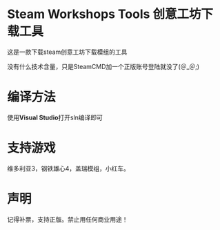 # Steam Workshops Tools 创意工坊下载工具

这是一款下载steam创意工坊下载模组的工具

没有什么技术含量，只是SteamCMD加一个正版账号登陆就没了(＠_＠;)

# 编译方法
使用**Visual Studio**打开sln编译即可

# 支持游戏

维多利亚3，钢铁雄心4，盖瑞模组，小红车。

# 声明

记得补票，支持正版。禁止用任何商业用途！